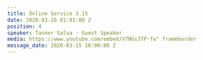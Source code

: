 ```yaml
---
title: Online Service 3.15
date: 2020-03-16 01:01:00 Z
position: 4
speaker: Tanner Salva - Guest Speaker
media: https://www.youtube.com/embed/V7NGs37P-fw" frameborder
message_date: 2020-03-15 10:00:00 Z
---
```


